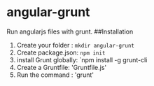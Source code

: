 # angular-grunt
Run angularjs files with grunt. 
##Installation

1. Create your folder : `mkdir angular-grunt`
2. Create package.json: `npm init`
3. install Grunt globally: `npm install -g grunt-cli
4. Create a Gruntfile: 'Gruntfile.js'
5. Run the command : 'grunt'


